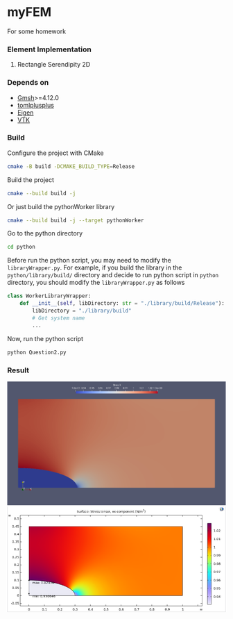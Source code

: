 # myFEM
For some homework

### Element Implementation
1. Rectangle Serendipity 2D

### Depends on
- [Gmsh](https://gmsh.info/)>=4.12.0
- [tomlplusplus](https://github.com/marzer/tomlplusplus)
- [Eigen](https://eigen.tuxfamily.org/)
- [VTK](https://vtk.org/)

### Build
Configure the project with CMake
```bash
cmake -B build -DCMAKE_BUILD_TYPE=Release
```
Build the project
```bash
cmake --build build -j
```
Or just build the pythonWorker library
```bash
cmake --build build -j --target pythonWorker
```
Go to the python directory
```bash
cd python
```
Before run the python script, you may need to modify the `libraryWrapper.py`. For example, if you build the library in the `python/library/build/` directory and decide to run python script in `python` directory, you should modify the `libraryWrapper.py` as follows
```python
class WorkerLibraryWrapper:
    def __init__(self, libDirectory: str = "./library/build/Release"):
        libDirectory = "./library/build"
        # Get system name
        ...
```
Now, run the python script
```bash
python Question2.py
```

### Result
![This Project](image/StressXX.png)
![COMSOL](image/COMSOL_StressXX.png)
